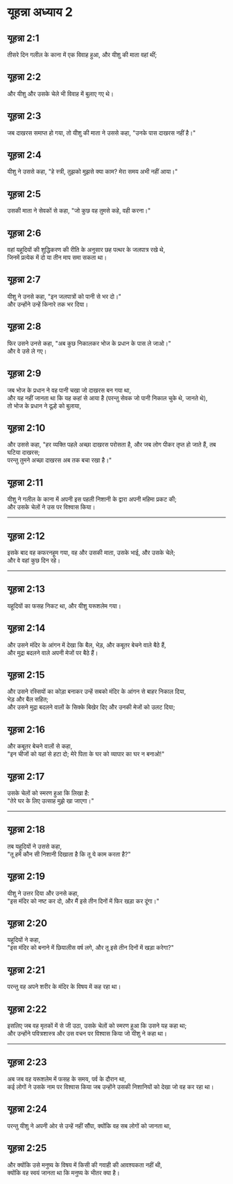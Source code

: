 # यूहन्ना अध्याय 2

## यूहन्ना 2:1

तीसरे दिन गलील के काना में एक विवाह हुआ, और यीशु की माता वहां थीं;

## यूहन्ना 2:2

और यीशु और उसके चेले भी विवाह में बुलाए गए थे।

## यूहन्ना 2:3

जब दाखरस समाप्त हो गया, तो यीशु की माता ने उससे कहा, "उनके पास दाखरस नहीं है।"

## यूहन्ना 2:4

यीशु ने उससे कहा, "हे स्त्री, तुझको मुझसे क्या काम? मेरा समय अभी नहीं आया।"

## यूहन्ना 2:5

उसकी माता ने सेवकों से कहा, "जो कुछ वह तुमसे कहे, वही करना।"

## यूहन्ना 2:6

वहां यहूदियों की शुद्धिकरण की रीति के अनुसार छह पत्थर के जलपात्र रखे थे,  
जिनमें प्रत्येक में दो या तीन माप समा सकता था।

## यूहन्ना 2:7

यीशु ने उनसे कहा, "इन जलपात्रों को पानी से भर दो।"  
और उन्होंने उन्हें किनारे तक भर दिया।

## यूहन्ना 2:8

फिर उसने उनसे कहा, "अब कुछ निकालकर भोज के प्रधान के पास ले जाओ।"  
और वे उसे ले गए।

## यूहन्ना 2:9

जब भोज के प्रधान ने वह पानी चखा जो दाखरस बन गया था,  
और यह नहीं जानता था कि यह कहां से आया है (परन्तु सेवक जो पानी निकाल चुके थे, जानते थे),  
तो भोज के प्रधान ने दूल्हे को बुलाया,

## यूहन्ना 2:10

और उससे कहा, "हर व्यक्ति पहले अच्छा दाखरस परोसता है, और जब लोग पीकर तृप्त हो जाते हैं, तब घटिया दाखरस;  
परन्तु तुमने अच्छा दाखरस अब तक बचा रखा है।"

## यूहन्ना 2:11

यीशु ने गलील के काना में अपनी इस पहली निशानी के द्वारा अपनी महिमा प्रकट की;  
और उसके चेलों ने उस पर विश्वास किया।

---

## यूहन्ना 2:12

इसके बाद वह कफरनहूम गया, वह और उसकी माता, उसके भाई, और उसके चेले;  
और वे वहां कुछ दिन रहे।

---

## यूहन्ना 2:13

यहूदियों का फसह निकट था, और यीशु यरूशलेम गया।

## यूहन्ना 2:14

और उसने मंदिर के आंगन में देखा कि बैल, भेड़, और कबूतर बेचने वाले बैठे हैं,  
और मुद्रा बदलने वाले अपनी मेजों पर बैठे हैं।

## यूहन्ना 2:15

और उसने रस्सियों का कोड़ा बनाकर उन्हें सबको मंदिर के आंगन से बाहर निकाल दिया,  
भेड़ और बैल सहित;  
और उसने मुद्रा बदलने वालों के सिक्के बिखेर दिए और उनकी मेजों को उलट दिया;

## यूहन्ना 2:16

और कबूतर बेचने वालों से कहा,  
"इन चीजों को यहां से हटा दो; मेरे पिता के घर को व्यापार का घर न बनाओ!"

## यूहन्ना 2:17

उसके चेलों को स्मरण हुआ कि लिखा है:  
"तेरे घर के लिए उत्साह मुझे खा जाएगा।"

---

## यूहन्ना 2:18

तब यहूदियों ने उससे कहा,  
"तू हमें कौन सी निशानी दिखाता है कि तू ये काम करता है?"

## यूहन्ना 2:19

यीशु ने उत्तर दिया और उनसे कहा,  
"इस मंदिर को नष्ट कर दो, और मैं इसे तीन दिनों में फिर खड़ा कर दूंगा।"

## यूहन्ना 2:20

यहूदियों ने कहा,  
"इस मंदिर को बनाने में छियालीस वर्ष लगे, और तू इसे तीन दिनों में खड़ा करेगा?"

## यूहन्ना 2:21

परन्तु वह अपने शरीर के मंदिर के विषय में कह रहा था।

## यूहन्ना 2:22

इसलिए जब वह मृतकों में से जी उठा, उसके चेलों को स्मरण हुआ कि उसने यह कहा था;  
और उन्होंने पवित्रशास्त्र और उस वचन पर विश्वास किया जो यीशु ने कहा था।

---

## यूहन्ना 2:23

अब जब वह यरूशलेम में फसह के समय, पर्व के दौरान था,  
कई लोगों ने उसके नाम पर विश्वास किया जब उन्होंने उसकी निशानियों को देखा जो वह कर रहा था।

## यूहन्ना 2:24

परन्तु यीशु ने अपनी ओर से उन्हें नहीं सौंपा, क्योंकि वह सब लोगों को जानता था,

## यूहन्ना 2:25

और क्योंकि उसे मनुष्य के विषय में किसी की गवाही की आवश्यकता नहीं थी,  
क्योंकि वह स्वयं जानता था कि मनुष्य के भीतर क्या है।
